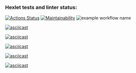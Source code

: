 ### Hexlet tests and linter status:
[![Actions Status](https://github.com/alexkosades/php-project-lvl1/workflows/hexlet-check/badge.svg)](https://github.com/alexkosades/php-project-lvl1/actions)
[![Maintainability](https://api.codeclimate.com/v1/badges/a99a88d28ad37a79dbf6/maintainability)](https://codeclimate.com/github/codeclimate/codeclimate/maintainability)
![example workflow name](https://github.com/alexkosades/php-project-lvl1/workflows/PHP%20CI/badge.svg)


[![asciicast](https://asciinema.org/a/39MnqZ5PYRyGpyUrL4jISxIGG.svg)](https://asciinema.org/a/39MnqZ5PYRyGpyUrL4jISxIGG)

[![asciicast](https://asciinema.org/a/I2wdhfEySKENIYgxzGvtOBlEm.svg)](https://asciinema.org/a/I2wdhfEySKENIYgxzGvtOBlEm)

[![asciicast](https://asciinema.org/a/389037.svg)](https://asciinema.org/a/389037)

[![asciicast](https://asciinema.org/a/389051.svg)](https://asciinema.org/a/389051)

[![asciicast](https://asciinema.org/a/389057.svg)](https://asciinema.org/a/389057)